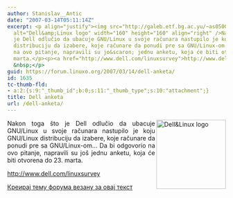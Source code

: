 ```yaml
---
author: Stanislav__Antic
date: "2007-03-14T05:11:14Z"
excerpt: <p align="justify"><img src="http://galeb.etf.bg.ac.yu/~as050026d/linuxo/dell-linux.jpg"
  alt="Dell&amp;Linux logo" width="160" height="160" align="right" />Nakon toga &scaron;to
  je Dell odlučio da ubacuje GNU/Linux u svoje računara nastupilo je koju GNU/Linux
  distribuciju da izabere, koje računare da ponudi pre sa GNU/Linux-om... Da bi odgovorio
  na ovo pitanje, napravili su jo&scaron; jednu anketu, koja će biti otvorena do 23.
  marta.</p><p><a href="http://www.dell.com/linuxsurvey">http://www.dell.com/linuxsurvey</a>
  &nbsp;</p>
guid: https://forum.linuxo.org/2007/03/14/dell-anketa/
id: 1635
tc-thumb-fld:
- a:2:{s:9:"_thumb_id";b:0;s:11:"_thumb_type";s:10:"attachment";}
title: Dell anketa
url: /dell-anketa/
---
```

<p align="justify">
  <img src="http://galeb.etf.bg.ac.yu/~as050026d/linuxo/dell-linux.jpg" alt="Dell&Linux logo" width="160" height="160" align="right" />Nakon toga &scaron;to je Dell odlučio da ubacuje GNU/Linux u svoje računara nastupilo je koju GNU/Linux distribuciju da izabere, koje računare da ponudi pre sa GNU/Linux-om&#8230; Da bi odgovorio na ovo pitanje, napravili su jo&scaron; jednu anketu, koja će biti otvorena do 23. marta.
</p>

<http://www.dell.com/linuxsurvey> &nbsp;

<!--break-->

[Креирај тему форума везану за овај текст](https://linuxo.org/nova-tema-na-forumu/?se_pid=1635)